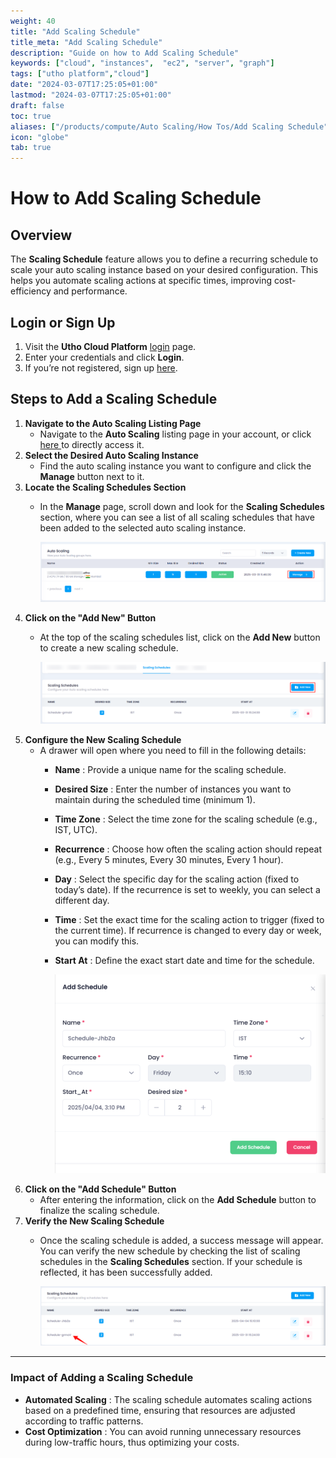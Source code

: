 ```yaml
---
weight: 40
title: "Add Scaling Schedule"
title_meta: "Add Scaling Schedule"
description: "Guide on how to Add Scaling Schedule"
keywords: ["cloud", "instances",  "ec2", "server", "graph"]
tags: ["utho platform","cloud"]
date: "2024-03-07T17:25:05+01:00"
lastmod: "2024-03-07T17:25:05+01:00"
draft: false
toc: true
aliases: ["/products/compute/Auto Scaling/How Tos/Add Scaling Schedule"]
icon: "globe"
tab: true
---
```


# **How to Add Scaling Schedule**

## **Overview**

The **Scaling Schedule** feature allows you to define a recurring schedule to scale your auto scaling instance based on your desired configuration. This helps you automate scaling actions at specific times, improving cost-efficiency and performance.

## **Login or Sign Up**

1. Visit the **Utho Cloud Platform** [login](https://console.utho.com/login) page.
2. Enter your credentials and click  **Login**.
3. If you’re not registered, sign up [here](https://console.utho.com/signup).

## **Steps to Add a Scaling Schedule**

1. **Navigate to the Auto Scaling Listing Page**
   * Navigate to the **Auto Scaling** listing page in your account, or click [here ](https://console.utho.com/auto-scaling "Auto Scaling Listing Page")to directly access it.
2. **Select the Desired Auto Scaling Instance**
   * Find the auto scaling instance you want to configure and click the **Manage** button next to it.
3. **Locate the Scaling Schedules Section**
   * In the **Manage** page, scroll down and look for the **Scaling Schedules** section, where you can see a list of all scaling schedules that have been added to the selected auto scaling instance.

     ![1743759645091](image/index/1743759645091.png)
4. **Click on the "Add New" Button**
   * At the top of the scaling schedules list, click on the **Add New** button to create a new scaling schedule.

     ![1743759747851](image/index/1743759747851.png)
5. **Configure the New Scaling Schedule**
   * A drawer will open where you need to fill in the following details:
     * **Name** : Provide a unique name for the scaling schedule.
     * **Desired Size** : Enter the number of instances you want to maintain during the scheduled time (minimum 1).
     * **Time Zone** : Select the time zone for the scaling schedule (e.g., IST, UTC).
     * **Recurrence** : Choose how often the scaling action should repeat (e.g., Every 5 minutes, Every 30 minutes, Every 1 hour).
     * **Day** : Select the specific day for the scaling action (fixed to today’s date). If the recurrence is set to weekly, you can select a different day.
     * **Time** : Set the exact time for the scaling action to trigger (fixed to the current time). If recurrence is changed to every day or week, you can modify this.
     * **Start At** : Define the exact start date and time for the schedule.

       ![1743759769732](image/index/1743759769732.png)
6. **Click on the "Add Schedule" Button**
   * After entering the information, click on the **Add Schedule** button to finalize the scaling schedule.
7. **Verify the New Scaling Schedule**
   * Once the scaling schedule is added, a success message will appear. You can verify the new schedule by checking the list of scaling schedules in the **Scaling Schedules** section. If your schedule is reflected, it has been successfully added.

     ![1743759855599](image/index/1743759855599.png)

---

### **Impact of Adding a Scaling Schedule**

* **Automated Scaling** : The scaling schedule automates scaling actions based on a predefined time, ensuring that resources are adjusted according to traffic patterns.
* **Cost Optimization** : You can avoid running unnecessary resources during low-traffic hours, thus optimizing your costs.
